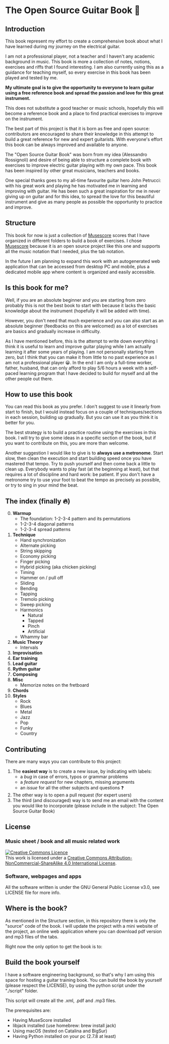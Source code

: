 # The Open Source Guitar Book :guitar:

## Introduction

This book represent my effort to create a comprehensive book about what I have learned during my  journey on the electrical guitar.

I am not a professional player, not a teacher and I haven't any academic background in music. This book is more a collection of notes, notions, exercises and riffs that I found interesting. I am also currently using this as a guidance for teaching myself, so every exercise in this book has been played and tested by me.

**My ultimate goal is to give the opportunity to everyone to learn guitar using a free reference book and spread the passion and love for this great instrument.**

This does not substitute a good teacher or music schools, hopefully this will become a reference book and a place to find practical exercises to improve on the instrument.

The best part of this project is that it is born as free and open source: contributors are encouraged to share their knowledge in this attempt to build a great reference for new and expert guitarists. With everyone's effort this book can be always improved and available to anyone.

The "Open Source Guitar Book" was born from my idea (Alessandro Rossignoli) and desire of being able to structure a complete book with exercises to improve electric guitar playing with my own pace.
This book has been inspired by other great musicians, teachers and books.

One special thanks goes to my all-time favourite guitar hero John Petrucci: with his great work and playing he has motivated me in learning and improving with guitar. He has been such a great inspiration for me in never giving up on guitar and for this idea, to spread the love for this beautiful instrument and give as many people as possible the opportunity to practice and improve.

## Structure

This book for now is just a collection of [Musescore](https://github.com/musescore/MuseScore) scores that I have organized in different folders to build a book of exercises.
I chose [Musescore](https://github.com/musescore/MuseScore) because it is an open source project like this one and supports all the music notation that I needed, plus the tab notation.

In the future I am planning to expand this work with an autogenerated web application that can be accessed from desktop PC and mobile, plus a dedicated mobile app where content is organized and easily accessible.

## Is this book for me?

Well, if you are an absolute beginner and you are starting from zero probably this is not the best book to start with because it lacks the basic knowledge about the instrument (hopefully it will be added with time).

However, you don't need that much experience and you can also start as an absolute beginner (feedbacks on this are welcomed) as a lot of exercises are basics and gradually increase in difficulty.

As I have mentioned before, this is the attempt to write down everything I think it is useful to learn and improve guitar playing while I am actually learning it after some years of playing. I am not personally starting from zero, but I think that you can make it from little to no past experience as I am not a professional player :grinning:. In the end I am only a full-time worker, father, husband, that can only afford to play 5/6 hours a week with a self-paced learning program that I have decided to build for myself and all the other people out there.

## How to use this book

You can read this book as you prefer. I don't suggest to use it linearly from start to finish, but I would instead focus on a couple of techniques/sections in each session, building up gradually. But you can use it as you think it is better for you.

The best strategy is to build a practice routine using the exercises in this book. I will try to give some ideas in a specific section of the book, but if you want to contribute on this, you are more than welcome.

Another suggestion I would like to give is to **always use a metronome**. Start slow, then clean the execution and start building speed once you have mastered that tempo.
Try to push yourself and then come back a little to clean up.
Everybody wants to play fast (at the beginning at least), but that requires a lot of discipline and hard work: be patient.
If you don't have a metronome try to use your foot to beat the tempo as precisely as possible, or try to sing in your mind the beat.

## The index (finally :fire:)

0. **Warmup**
   - The foundation: 1-2-3-4 pattern and its permutations
   - 1-2-3-4 diagonal patterns
   - 1-2-3-4 spread patterns
1. **Technique**
   - Hand synchronization
   - Alternate picking
   - String skipping
   - Economy picking
   - Finger picking
   - Hybrid picking (aka chicken picking)
   - Timing
   - Hammer on / pull off
   - Sliding
   - Bending
   - Tapping
   - Tremolo picking
   - Sweep picking
   - Harmonics
     - Natural
     - Tapped
     - Pinch
     - Artificial
   - Whammy bar
2. **Music Theory**
   - Intervals
3. **Improvisation**
4. **Ear training**
5. **Lead guitar**
6. **Rythm guitar**
7. **Composing**
8. **Misc**
   - Memorize notes on the fretboard
9. **Chords**
10. **Styles**
    - Rock
    - Blues
    - Metal
    - Jazz
    - Pop
    - Funky
    - Country

## Contributing

There are many ways you can contribute to this project:

1. The **easiest way** is to create a new issue, by indicating with labels:
   - a *bug* in case of errors, typos or grammar problems
   - a *feature request* for new chapters, missing arguments
   - an *issue* for all the other subjects and questions :question:
2. The other way is to open a pull request (for expert users)
3. The third (and discouraged) way is to send me an email with the content you would like to incorporate (please include in the subject: The Open Source Guitar Book)

## License

### Music sheet / book and all music related work ###

<a rel="license" href="http://creativecommons.org/licenses/by-nc-sa/4.0/"><img alt="Creative Commons Licence" style="border-width:0" src="https://i.creativecommons.org/l/by-nc-sa/4.0/88x31.png" /></a><br />This work is licensed under a <a rel="license" href="http://creativecommons.org/licenses/by-nc-sa/4.0/">Creative Commons Attribution-NonCommercial-ShareAlike 4.0 International License</a>.

### Software, webpages and apps ###

All the software written is under the GNU General Public License v3.0, see LICENSE file for more info.

## Where is the book?

As mentioned in the Structure section, in this repository there is only the "source" code of the book.
I will update the project with a mini website of the project, an online web application where you can download pdf version and mp3 files of the tabs.

Right now the only option to get the book is to:

## Build the book yourself

I have a software engineering background, so that's why I am using this space for hosting a guitar training book.
You can build the book by yourself (please respect the LICENSE), by using the python script under the "./script" folder.

This script will create all the .xml, .pdf and .mp3 files.

The prerequisites are:

- Having MuseScore installed
- libjack installed (use homebrew: brew install jack)
- Using macOS (tested on Catalina and BigSur)
- Having Python installed on your pc (2.7.8 at least)
